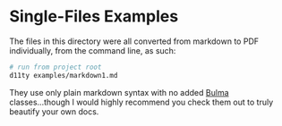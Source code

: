 # Single-Files Examples

The files in this directory were all converted from markdown to PDF individually, from the command line, as such:

```sh
# run from project root
d11ty examples/markdown1.md
```

They use only plain markdown syntax with no added [Bulma](https://bulma.io/documentation/) classes...though I would highly recommend you check them out to truly beautify your own docs.